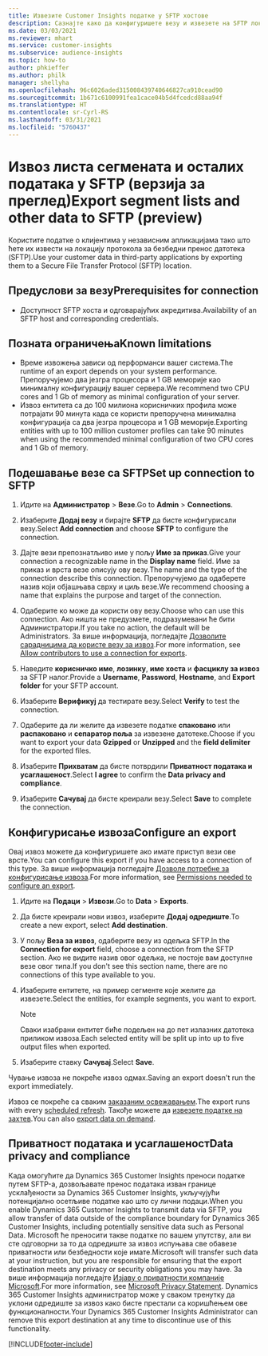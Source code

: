 ```yaml
---
title: Извезите Customer Insights податке у SFTP хостове
description: Сазнајте како да конфигуришете везу и извезете на SFTP локацију.
ms.date: 03/03/2021
ms.reviewer: mhart
ms.service: customer-insights
ms.subservice: audience-insights
ms.topic: how-to
author: phkieffer
ms.author: philk
manager: shellyha
ms.openlocfilehash: 96c6026aded315008439740646827ca910cead90
ms.sourcegitcommit: 1b671c6100991fea1cace04b5d4fcedcd88aa94f
ms.translationtype: HT
ms.contentlocale: sr-Cyrl-RS
ms.lasthandoff: 03/31/2021
ms.locfileid: "5760437"
---
```

# <a name="export-segment-lists-and-other-data-to-sftp-preview"></a><span data-ttu-id="6255f-103">Извоз листа сегмената и осталих података у SFTP (верзија за преглед)</span><span class="sxs-lookup"><span data-stu-id="6255f-103">Export segment lists and other data to SFTP (preview)</span></span>

<span data-ttu-id="6255f-104">Користите податке о клијентима у независним апликацијама тако што ћете их извести на локацију протокола за безбедни пренос датотека (SFTP).</span><span class="sxs-lookup"><span data-stu-id="6255f-104">Use your customer data in third-party applications by exporting them to a Secure File Transfer Protocol (SFTP) location.</span></span>

## <a name="prerequisites-for-connection"></a><span data-ttu-id="6255f-105">Предуслови за везу</span><span class="sxs-lookup"><span data-stu-id="6255f-105">Prerequisites for connection</span></span>

- <span data-ttu-id="6255f-106">Доступност SFTP хоста и одговарајућих акредитива.</span><span class="sxs-lookup"><span data-stu-id="6255f-106">Availability of an SFTP host and corresponding credentials.</span></span>

## <a name="known-limitations"></a><span data-ttu-id="6255f-107">Позната ограничења</span><span class="sxs-lookup"><span data-stu-id="6255f-107">Known limitations</span></span>

- <span data-ttu-id="6255f-108">Време извожења зависи од перформанси вашег система.</span><span class="sxs-lookup"><span data-stu-id="6255f-108">The runtime of an export depends on your system performance.</span></span> <span data-ttu-id="6255f-109">Препоручујемо два језгра процесора и 1 GB меморије као минималну конфигурацију вашег сервера.</span><span class="sxs-lookup"><span data-stu-id="6255f-109">We recommend two CPU cores and 1 Gb of memory as minimal configuration of your server.</span></span> 
- <span data-ttu-id="6255f-110">Извоз ентитета са до 100 милиона корисничких профила може потрајати 90 минута када се користи препоручена минимална конфигурација са два језгра процесора и 1 GB меморије.</span><span class="sxs-lookup"><span data-stu-id="6255f-110">Exporting entities with up to 100 million customer profiles can take 90 minutes when using the recommended minimal configuration of two CPU cores and 1 Gb of memory.</span></span> 

## <a name="set-up-connection-to-sftp"></a><span data-ttu-id="6255f-111">Подешавање везе са SFTP</span><span class="sxs-lookup"><span data-stu-id="6255f-111">Set up connection to SFTP</span></span>

1. <span data-ttu-id="6255f-112">Идите на **Администратор** > **Везе**.</span><span class="sxs-lookup"><span data-stu-id="6255f-112">Go to **Admin** > **Connections**.</span></span>

1. <span data-ttu-id="6255f-113">Изаберите **Додај везу** и бирајте **SFTP** да бисте конфигурисали везу.</span><span class="sxs-lookup"><span data-stu-id="6255f-113">Select **Add connection** and choose **SFTP** to configure the connection.</span></span>

1. <span data-ttu-id="6255f-114">Дајте вези препознатљиво име у пољу **Име за приказ**.</span><span class="sxs-lookup"><span data-stu-id="6255f-114">Give your connection a recognizable name in the **Display name** field.</span></span> <span data-ttu-id="6255f-115">Име за приказ и врста везе описују ову везу.</span><span class="sxs-lookup"><span data-stu-id="6255f-115">The name and the type of the connection describe this connection.</span></span> <span data-ttu-id="6255f-116">Препоручујемо да одаберете назив који објашњава сврху и циљ везе.</span><span class="sxs-lookup"><span data-stu-id="6255f-116">We recommend choosing a name that explains the purpose and target of the connection.</span></span>

1. <span data-ttu-id="6255f-117">Одаберите ко може да користи ову везу.</span><span class="sxs-lookup"><span data-stu-id="6255f-117">Choose who can use this connection.</span></span> <span data-ttu-id="6255f-118">Ако ништа не предузмете, подразумевани ће бити Администратори.</span><span class="sxs-lookup"><span data-stu-id="6255f-118">If you take no action, the default will be Administrators.</span></span> <span data-ttu-id="6255f-119">За више информација, погледајте [Дозволите сарадницима да користе везу за извоз](connections.md#allow-contributors-to-use-a-connection-for-exports).</span><span class="sxs-lookup"><span data-stu-id="6255f-119">For more information, see [Allow contributors to use a connection for exports](connections.md#allow-contributors-to-use-a-connection-for-exports).</span></span>

1. <span data-ttu-id="6255f-120">Наведите **корисничко име**, **лозинку**, **име хоста** и **фасциклу за извоз** за SFTP налог.</span><span class="sxs-lookup"><span data-stu-id="6255f-120">Provide a **Username**, **Password**, **Hostname**, and **Export folder** for your SFTP account.</span></span>

1. <span data-ttu-id="6255f-121">Изаберите **Верификуј** да тестирате везу.</span><span class="sxs-lookup"><span data-stu-id="6255f-121">Select **Verify** to test the connection.</span></span>

1. <span data-ttu-id="6255f-122">Одаберите да ли желите да извезете податке **спаковано** или **распаковано** и **сепаратор поља** за извезене датотеке.</span><span class="sxs-lookup"><span data-stu-id="6255f-122">Choose if you want to export your data **Gzipped** or **Unzipped** and the **field delimiter** for the exported files.</span></span>

1. <span data-ttu-id="6255f-123">Изаберите **Прихватам** да бисте потврдили **Приватност података и усаглашеност**.</span><span class="sxs-lookup"><span data-stu-id="6255f-123">Select **I agree** to confirm the **Data privacy and compliance**.</span></span>

1. <span data-ttu-id="6255f-124">Изаберите **Сачувај** да бисте креирали везу.</span><span class="sxs-lookup"><span data-stu-id="6255f-124">Select **Save** to complete the connection.</span></span>

## <a name="configure-an-export"></a><span data-ttu-id="6255f-125">Конфигурисање извоза</span><span class="sxs-lookup"><span data-stu-id="6255f-125">Configure an export</span></span>

<span data-ttu-id="6255f-126">Овај извоз можете да конфигуришете ако имате приступ вези ове врсте.</span><span class="sxs-lookup"><span data-stu-id="6255f-126">You can configure this export if you have access to a connection of this type.</span></span> <span data-ttu-id="6255f-127">За више информација погледајте [Дозволе потребне за конфигурисање извоза](export-destinations.md#set-up-a-new-export).</span><span class="sxs-lookup"><span data-stu-id="6255f-127">For more information, see [Permissions needed to configure an export](export-destinations.md#set-up-a-new-export).</span></span>

1. <span data-ttu-id="6255f-128">Идите на **Подаци** > **Извози**.</span><span class="sxs-lookup"><span data-stu-id="6255f-128">Go to **Data** > **Exports**.</span></span>

1. <span data-ttu-id="6255f-129">Да бисте креирали нови извоз, изаберите **Додај одредиште**.</span><span class="sxs-lookup"><span data-stu-id="6255f-129">To create a new export, select **Add destination**.</span></span>

1. <span data-ttu-id="6255f-130">У пољу **Веза за извоз**, одаберите везу из одељка SFTP.</span><span class="sxs-lookup"><span data-stu-id="6255f-130">In the **Connection for export** field, choose a connection from the SFTP section.</span></span> <span data-ttu-id="6255f-131">Ако не видите назив овог одељка, не постоје вам доступне везе овог типа.</span><span class="sxs-lookup"><span data-stu-id="6255f-131">If you don't see this section name, there are no connections of this type available to you.</span></span>

1. <span data-ttu-id="6255f-132">Изаберите ентитете, на пример сегменте које желите да извезете.</span><span class="sxs-lookup"><span data-stu-id="6255f-132">Select the entities, for example segments, you want to export.</span></span>

   > [!NOTE]
   > <span data-ttu-id="6255f-133">Сваки изабрани ентитет биће подељен на до пет излазних датотека приликом извоза.</span><span class="sxs-lookup"><span data-stu-id="6255f-133">Each selected entity will be split up into up to five output files when exported.</span></span> 

1. <span data-ttu-id="6255f-134">Изаберите ставку **Сачувај**.</span><span class="sxs-lookup"><span data-stu-id="6255f-134">Select **Save**.</span></span>

<span data-ttu-id="6255f-135">Чување извоза не покреће извоз одмах.</span><span class="sxs-lookup"><span data-stu-id="6255f-135">Saving an export doesn't run the export immediately.</span></span>

<span data-ttu-id="6255f-136">Извоз се покреће са сваким [заказаним освежавањем](system.md#schedule-tab).</span><span class="sxs-lookup"><span data-stu-id="6255f-136">The export runs with every [scheduled refresh](system.md#schedule-tab).</span></span> <span data-ttu-id="6255f-137">Такође можете да [извезете податке на захтев](export-destinations.md#run-exports-on-demand).</span><span class="sxs-lookup"><span data-stu-id="6255f-137">You can also [export data on demand](export-destinations.md#run-exports-on-demand).</span></span> 

## <a name="data-privacy-and-compliance"></a><span data-ttu-id="6255f-138">Приватност података и усаглашеност</span><span class="sxs-lookup"><span data-stu-id="6255f-138">Data privacy and compliance</span></span>

<span data-ttu-id="6255f-139">Када омогућите да Dynamics 365 Customer Insights преноси податке путем SFTP-а, дозвољавате пренос података изван границе усклађености за Dynamics 365 Customer Insights, укључујући потенцијално осетљиве податке као што су лични подаци.</span><span class="sxs-lookup"><span data-stu-id="6255f-139">When you enable Dynamics 365 Customer Insights to transmit data via SFTP, you allow transfer of data outside of the compliance boundary for Dynamics 365 Customer Insights, including potentially sensitive data such as Personal Data.</span></span> <span data-ttu-id="6255f-140">Microsoft ће преносити такве податке по вашем упутству, али ви сте одговорни за то да одредиште за извоз испуњава све обавезе приватности или безбедности које имате.</span><span class="sxs-lookup"><span data-stu-id="6255f-140">Microsoft will transfer such data at your instruction, but you are responsible for ensuring that the export destination meets any privacy or security obligations you may have.</span></span> <span data-ttu-id="6255f-141">За више информација погледајте [Изјаву о приватности компаније Microsoft](https://go.microsoft.com/fwlink/?linkid=396732).</span><span class="sxs-lookup"><span data-stu-id="6255f-141">For more information, see [Microsoft Privacy Statement](https://go.microsoft.com/fwlink/?linkid=396732).</span></span>
<span data-ttu-id="6255f-142">Dynamics 365 Customer Insights администратор може у сваком тренутку да уклони одредиште за извоз како бисте престали са коришћењем ове функционалности.</span><span class="sxs-lookup"><span data-stu-id="6255f-142">Your Dynamics 365 Customer Insights Administrator can remove this export destination at any time to discontinue use of this functionality.</span></span>

[!INCLUDE[footer-include](../includes/footer-banner.md)]

